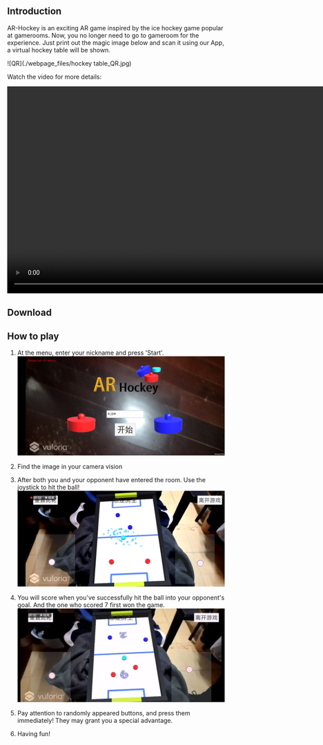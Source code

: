 ## Introduction

AR-Hockey is an exciting AR game inspired by the ice hockey game popular at gamerooms. Now, you no longer need to go to gameroom for the experience. Just print out the magic image below and scan it using our App, a virtual hockey table will be shown.

![QR](./webpage_files/hockey table_QR.jpg)

Watch the video for more details:

<div align="center">
  <video id="player" style="margin:auto; height:480px;" controls>
    <source src="./webpage_files/demo.mp4" type="video/mp4" >
  </video>
</div>	

## Download



## How to play

1. At the menu, enter your nickname and press 'Start'.
![menu](./webpage_files/menu.jpg)

2. Find the image in your camera vision

3. After both you and your opponent have entered the room. Use the joystick to hit the ball!
![screenshot2](./webpage_files/screenshot2.bmp)

4. You will score when you've successfully hit the ball into your opponent's goal. And the one who scored 7 first won the game.
![screenshot](./webpage_files/screenshot.JPG)

5. Pay attention to randomly appeared buttons, and press them immediately! They may grant you a special advantage.

6. Having fun!


